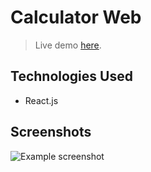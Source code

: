 # Calculator Web
> Live demo [here](https://calculator-27500.web.app). <!-- If you have the project hosted somewhere, include the link here. -->

## Technologies Used
- React.js

## Screenshots
![Example screenshot](https://portfoliomohak.web.app/static/media/calculator.87d28840.png)
<!-- If you have screenshots you'd like to share, include them here. -->



